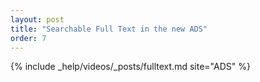 ```yaml
---
layout: post
title: "Searchable Full Text in the new ADS"
order: 7
---
```


{% include _help/videos/_posts/fulltext.md site="ADS" %}
